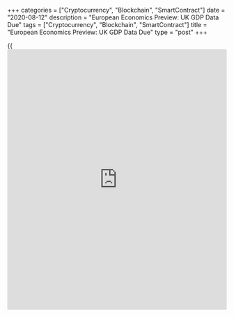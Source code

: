 +++
categories = ["Cryptocurrency", "Blockchain", "SmartContract"]
date = "2020-08-12"
description = "European Economics Preview: UK GDP Data Due"
tags = ["Cryptocurrency", "Blockchain", "SmartContract"]
title = "European Economics Preview: UK GDP Data Due"
type = "post"
+++

{{<iframe id="large-banner" src="https://www.bounty.group/#slide=13.0" width="100%" height="600" scrolling="no" style="border: 0px solid rgb(216, 221, 230); border-radius: 3px;">}}

Quarterly national accounts from the UK and industrial production from
euro area are due on Wednesday, headlining a light day for the European
economic [news](https://www.letsplayfx.com/blog/forex-news-website/).

At 2.00 am ET, the Office for National Statistics is set to issue UK
quarterly GDP, industrial production and foreign trade data. The
[economy][1] is forecast to contract 20.5 percent sequentially in the
second quarter after easing 2.2 percent in the first quarter.

UK's industrial production is seen rising 9.2 percent on month in June.
Economists forecast the trade deficit to widen to GBP 4.75 billion from
GBP 2.81 billion in May.

At 3.00 am ET, June industrial production from Hungary is due.
Production had declined 7.8 percent on year in May.

Half an hour later, Statistics Sweden releases consumer price data for
July. Inflation is seen at 0.3 percent in July versus 0.7 percent in
June.

At 5.00 am ET, Italy's Istat releases consumer price data for July.
According to preliminary estimate, consumer prices had dropped 0.3
percent in July.

In the meantime, Eurostat publishes euro area industrial production data
for June. Economists forecast production to grow 10 percent on month,
slower than the 12.4 percent rise in May.

For comments and feedback [contact](https://www.playgroundfx.com/contact/): editorial@rtt[news](https://www.letsplayfx.com/blog/forex-news-website/).com

[Economic News][1]

 **What parts of the world are seeing the best (and worst) economic
performances lately? Click[here][2] to check out our [Econ Scorecard][2]
and find out! See up-to-the-moment [ranking](https://www.playgroundfx.com/blog/crypto-exchange-ranking/)s for the best and worst
performers in [GDP][3], [unemployment rate][4], [inflation][5] and much
more.**

   1. www.rtt[news](https://www.letsplayfx.com/blog/forex-news-website/).com/Content/EconomicNews.aspx
   2. www.rtt[news](https://www.letsplayfx.com/blog/forex-news-website/).com/economic-scorecard/world-rank/retail-sales/highest-performance.aspx
   3. www.rtt[news](https://www.letsplayfx.com/blog/forex-news-website/).com/economic-scorecard/world-rank/GDP/highest-performance.aspx
   4. www.rtt[news](https://www.letsplayfx.com/blog/forex-news-website/).com/economic-scorecard/world-rank/unemployment-rate/lowest-performance.aspx
   5. www.rtt[news](https://www.letsplayfx.com/blog/forex-news-website/).com/economic-scorecard/world-rank/CPI/highest-performance.aspx